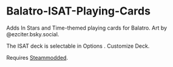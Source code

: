 # Balatro-ISAT-Playing-Cards
Adds In Stars and Time-themed playing cards for Balatro. Art by @ezciter.bsky.social‬.

The ISAT deck is selectable in Options . Customize Deck.

Requires [Steammodded](https://github.com/Steamodded/smods).
